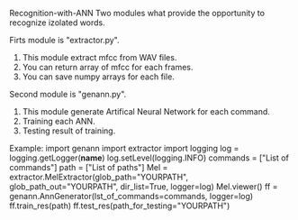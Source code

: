 Recognition-with-ANN
Two modules what provide the opportunity to recognize izolated words.

Firts module is "extractor.py".
1. This module extract mfcc from WAV files.
2. You can return array of mfcc for each frames.
3. You can save numpy arrays for each file.

Second module is "genann.py".
1. This module generate Artifical Neural Network for each command.
2. Training each ANN.
3. Testing result of training.

Example:
import genann
import extractor
import logging
log = logging.getLogger(__name__)
log.setLevel(logging.INFO)
commands = ["List of commands"]
path = ["List of paths"]
Mel = extractor.MelExtractor(glob_path="YOURPATH", glob_path_out="YOURPATH",
                             dir_list=True, logger=log)
Mel.viewer()
ff = genann.AnnGenerator(lst_of_commands=commands, logger=log)
ff.train_res(path)
ff.test_res(path_for_testing="YOURPATH")
